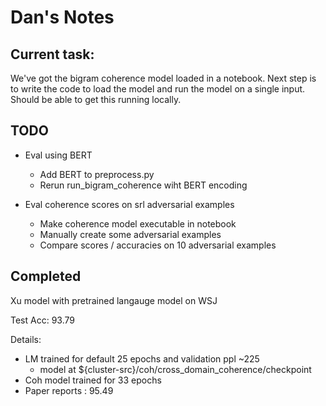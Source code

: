 # Dan's Notes 

## Current task:
We've got the bigram coherence model loaded in a notebook.
Next step is to write the code to load the model and 
run the model on a single input. Should be able to get
this running locally.


## TODO
* Eval using BERT
    * Add BERT to preprocess.py
    * Rerun run_bigram_coherence wiht BERT encoding
    
* Eval coherence scores on srl adversarial examples
    * Make coherence model executable in notebook
    * Manually create some adversarial examples
    * Compare scores / accuracies on 10 adversarial examples
    
    
    
## Completed

Xu model with pretrained langauge model on WSJ

Test Acc: 93.79

Details: 
* LM trained for default 25 epochs and validation ppl ~225
    * model at ${cluster-src}/coh/cross_domain_coherence/checkpoint
* Coh model trained for 33 epochs
* Paper reports : 95.49 